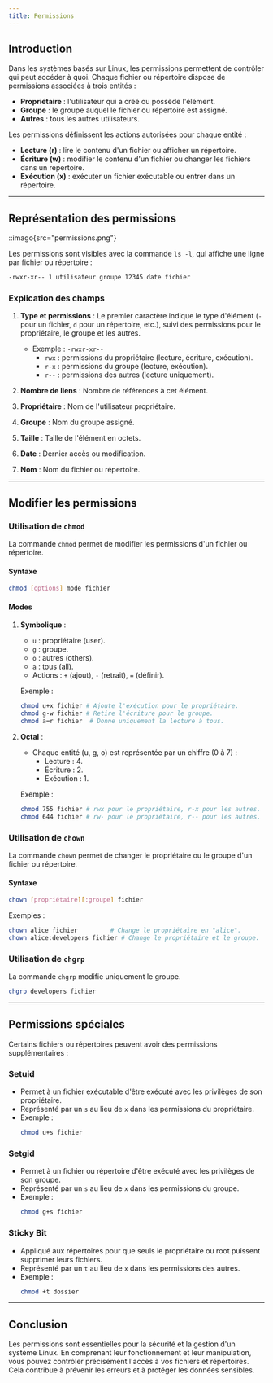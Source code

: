 ```yaml
---
title: Permissions
---
```


## Introduction

Dans les systèmes basés sur Linux, les permissions permettent de contrôler qui peut accéder à quoi. Chaque fichier ou répertoire dispose de permissions associées à trois entités :
- **Propriétaire** : l'utilisateur qui a créé ou possède l'élément.
- **Groupe** : le groupe auquel le fichier ou répertoire est assigné.
- **Autres** : tous les autres utilisateurs.

Les permissions définissent les actions autorisées pour chaque entité :
- **Lecture (r)** : lire le contenu d'un fichier ou afficher un répertoire.
- **Écriture (w)** : modifier le contenu d'un fichier ou changer les fichiers dans un répertoire.
- **Exécution (x)** : exécuter un fichier exécutable ou entrer dans un répertoire.

---

## Représentation des permissions

::imago{src="permissions.png"}

Les permissions sont visibles avec la commande `ls -l`, qui affiche une ligne par fichier ou répertoire :
```bash
-rwxr-xr-- 1 utilisateur groupe 12345 date fichier
```
### Explication des champs
1. **Type et permissions** : Le premier caractère indique le type d'élément (`-` pour un fichier, `d` pour un répertoire, etc.), suivi des permissions pour le propriétaire, le groupe et les autres.
   - Exemple : `-rwxr-xr--`
     - `rwx` : permissions du propriétaire (lecture, écriture, exécution).
     - `r-x` : permissions du groupe (lecture, exécution).
     - `r--` : permissions des autres (lecture uniquement).

2. **Nombre de liens** : Nombre de références à cet élément.
3. **Propriétaire** : Nom de l'utilisateur propriétaire.
4. **Groupe** : Nom du groupe assigné.
5. **Taille** : Taille de l'élément en octets.
6. **Date** : Dernier accès ou modification.
7. **Nom** : Nom du fichier ou répertoire.

---

## Modifier les permissions

### Utilisation de `chmod`
La commande `chmod` permet de modifier les permissions d'un fichier ou répertoire.

#### Syntaxe
```bash
chmod [options] mode fichier
```

#### Modes
1. **Symbolique** :
   - `u` : propriétaire (user).
   - `g` : groupe.
   - `o` : autres (others).
   - `a` : tous (all).
   - Actions : `+` (ajout), `-` (retrait), `=` (définir).

   Exemple :
   ```bash
   chmod u+x fichier # Ajoute l'exécution pour le propriétaire.
   chmod g-w fichier # Retire l'écriture pour le groupe.
   chmod a=r fichier  # Donne uniquement la lecture à tous.
   ```

2. **Octal** :
   - Chaque entité (u, g, o) est représentée par un chiffre (0 à 7) :
     - Lecture : 4.
     - Écriture : 2.
     - Exécution : 1.

   Exemple :
   ```bash
   chmod 755 fichier # rwx pour le propriétaire, r-x pour les autres.
   chmod 644 fichier # rw- pour le propriétaire, r-- pour les autres.
   ```

### Utilisation de `chown`
La commande `chown` permet de changer le propriétaire ou le groupe d'un fichier ou répertoire.

#### Syntaxe
```bash
chown [propriétaire][:groupe] fichier
```

Exemples :
```bash
chown alice fichier         # Change le propriétaire en "alice".
chown alice:developers fichier # Change le propriétaire et le groupe.
```

### Utilisation de `chgrp`
La commande `chgrp` modifie uniquement le groupe.
```bash
chgrp developers fichier
```

---

## Permissions spéciales

Certains fichiers ou répertoires peuvent avoir des permissions supplémentaires :

### Setuid
- Permet à un fichier exécutable d'être exécuté avec les privilèges de son propriétaire.
- Représenté par un `s` au lieu de `x` dans les permissions du propriétaire.
- Exemple :
  ```bash
  chmod u+s fichier
  ```

### Setgid
- Permet à un fichier ou répertoire d'être exécuté avec les privilèges de son groupe.
- Représenté par un `s` au lieu de `x` dans les permissions du groupe.
- Exemple :
  ```bash
  chmod g+s fichier
  ```

### Sticky Bit
- Appliqué aux répertoires pour que seuls le propriétaire ou root puissent supprimer leurs fichiers.
- Représenté par un `t` au lieu de `x` dans les permissions des autres.
- Exemple :
  ```bash
  chmod +t dossier
  ```

---

## Conclusion

Les permissions sont essentielles pour la sécurité et la gestion d'un système Linux. En comprenant leur fonctionnement et leur manipulation, vous pouvez contrôler précisément l'accès à vos fichiers et répertoires. Cela contribue à prévenir les erreurs et à protéger les données sensibles.

